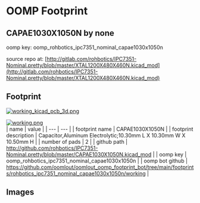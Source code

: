 # OOMP Footprint  
## CAPAE1030X1050N  by none  
  
oomp key: oomp_rohbotics_ipc7351_nominal_capae1030x1050n  
  
source repo at: [http://gitlab.com/rohbotics/IPC7351-Nominal.pretty/blob/master/XTAL1200X480X460N.kicad_mod](http://gitlab.com/rohbotics/IPC7351-Nominal.pretty/blob/master/XTAL1200X480X460N.kicad_mod)  
## Footprint  
  
[![working_kicad_pcb_3d.png](working_kicad_pcb_3d_600.png)](working_kicad_pcb_3d.png)  
  
[![working.png](working_600.png)](working.png)  
| name | value | 
| --- | --- | 
| footprint name | CAPAE1030X1050N | 
| footprint description | Capacitor,Aluminum Electrolytic;10.30mm L X 10.30mm W X 10.50mm H | 
| number of pads | 2 | 
| github path | http://github.com/rohbotics/IPC7351-Nominal.pretty/blob/master/CAPAE1030X1050N.kicad_mod | 
| oomp key | oomp_rohbotics_ipc7351_nominal_capae1030x1050n | 
| oomp bot github | https://github.com/oomlout/oomlout_oomp_footprint_bot/tree/main/footprints/rohbotics_ipc7351_nominal_capae1030x1050n/working | 
## Images  
